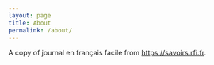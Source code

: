 ```yaml
---
layout: page
title: About
permalink: /about/
---
```


A copy of journal en français facile from https://savoirs.rfi.fr.